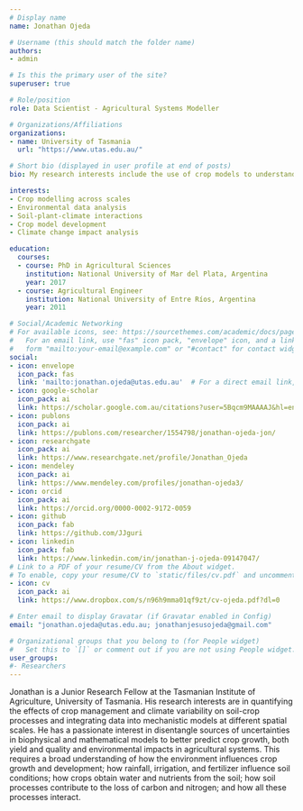 ```yaml
---
# Display name
name: Jonathan Ojeda

# Username (this should match the folder name)
authors:
- admin

# Is this the primary user of the site?
superuser: true

# Role/position
role: Data Scientist - Agricultural Systems Modeller

# Organizations/Affiliations
organizations:
- name: University of Tasmania
  url: "https://www.utas.edu.au/"

# Short bio (displayed in user profile at end of posts)
bio: My research interests include the use of crop models to understand GxExM crop interactions.

interests:
- Crop modelling across scales
- Environmental data analysis
- Soil-plant-climate interactions
- Crop model development
- Climate change impact analysis 

education:
  courses:
  - course: PhD in Agricultural Sciences
    institution: National University of Mar del Plata, Argentina
    year: 2017
  - course: Agricultural Engineer
    institution: National University of Entre Ríos, Argentina
    year: 2011

# Social/Academic Networking
# For available icons, see: https://sourcethemes.com/academic/docs/page-builder/#icons
#   For an email link, use "fas" icon pack, "envelope" icon, and a link in the
#   form "mailto:your-email@example.com" or "#contact" for contact widget.
social:
- icon: envelope
  icon_pack: fas
  link: 'mailto:jonathan.ojeda@utas.edu.au'  # For a direct email link, use "mailto:test@example.org".
- icon: google-scholar
  icon_pack: ai
  link: https://scholar.google.com.au/citations?user=5Bqcm9MAAAAJ&hl=en
- icon: publons
  icon_pack: ai
  link: https://publons.com/researcher/1554798/jonathan-ojeda-jon/
- icon: researchgate
  icon_pack: ai
  link: https://www.researchgate.net/profile/Jonathan_Ojeda
- icon: mendeley
  icon_pack: ai
  link: https://www.mendeley.com/profiles/jonathan-ojeda3/
- icon: orcid
  icon_pack: ai
  link: https://orcid.org/0000-0002-9172-0059
- icon: github
  icon_pack: fab
  link: https://github.com/JJguri
- icon: linkedin
  icon_pack: fab
  link: https://www.linkedin.com/in/jonathan-j-ojeda-09147047/
# Link to a PDF of your resume/CV from the About widget.
# To enable, copy your resume/CV to `static/files/cv.pdf` and uncomment the lines below.
- icon: cv
  icon_pack: ai
  link: https://www.dropbox.com/s/n96h9mma01qf9zt/cv-ojeda.pdf?dl=0

# Enter email to display Gravatar (if Gravatar enabled in Config)
email: "jonathan.ojeda@utas.edu.au; jonathanjesusojeda@gmail.com"

# Organizational groups that you belong to (for People widget)
#   Set this to `[]` or comment out if you are not using People widget.
user_groups:
#- Researchers
---
```


Jonathan is a Junior Research Fellow at the Tasmanian Institute of Agriculture, University of Tasmania. His research interests are in quantifying the effects of crop management and climate variability on soil-crop processes and integrating data into mechanistic models at different spatial scales. He has a passionate interest in disentangle sources of uncertainties in biophysical and mathematical models to better predict crop growth, both yield and quality and environmental impacts in agricultural systems. This requires a broad understanding of how the environment influences crop growth and development; how rainfall, irrigation, and fertilizer influence soil conditions; how crops obtain water and nutrients from the soil; how soil processes contribute to the loss of carbon and nitrogen; and how all these processes interact.
